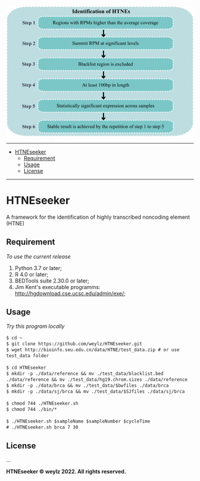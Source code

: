 ![HTNEseeker overview](HTNEseeker.overview.png)

----------
- [HTNEseeker](#htneseeker)
  - [Requirement](#requirement)
  - [Usage](#usage)
  - [License](#license)
----------

# HTNEseeker
A framework for the identification of highly transcribed noncoding element (HTNE)

## Requirement

*To use the current release*

1. Python 3.7 or later; 
2. R 4.0 or later;
3. BEDTools suite 2.30.0 or later;
4. Jim Kent's executable programms: http://hgdownload.cse.ucsc.edu/admin/exe/;


## Usage

*Try this program locally*

```shell
$ cd ~
$ git clone https://github.com/weylz/HTNEseeker.git
$ wget http://bioinfo.seu.edu.cn/data/HTNE/test_data.zip # or use test_data folder 

$ cd HTNEseeker
$ mkdir -p ./data/reference && mv ./test_data/blacklist.bed ./data/reference && mv ./test_data/hg19.chrom.sizes ./data/reference
$ mkdir -p ./data/brca && mv ./test_data/$bwfiles ./data/brca
$ mkdir -p ./data/sj/brca && mv ./test_data/$SJfiles ./data/sj/brca

$ chmod 744 ./HTNEseeker.sh
$ chmod 744 ./bin/*

$ ./HTNEseeker.sh $sampleName $sampleNumber $cycleTime
# ./HTNEseeker.sh brca 7 30
```

## License
...

**HTNEseeker © weylz 2022. All rights reserved.**
